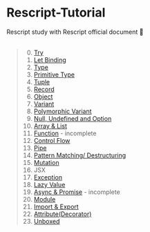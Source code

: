 # Rescript-Tutorial
Rescript study with Rescript official document 📑
</br></br>
> 00. [Try](https://github.com/mauv2sky/Rescript-Tutorial/blob/main/src/0_Try/fibonacci.res)
> 01. [Let Binding](https://github.com/mauv2sky/Rescript-Tutorial/blob/main/src/1_LetBinding/example.res)
> 02. [Type](https://github.com/mauv2sky/Rescript-Tutorial/blob/main/src/2_Type/summary.res)
> 03. [Primitive Type](https://github.com/mauv2sky/Rescript-Tutorial/blob/main/src/3_Primitive_Types/primitive_type.res)
> 04. [Tuple](https://github.com/mauv2sky/Rescript-Tutorial/blob/main/src/4_Tuple/tuple_summary.res)
> 05. [Record](https://github.com/mauv2sky/Rescript-Tutorial/blob/main/src/5_Record/record_summary.res)
> 06. [Object](https://github.com/mauv2sky/Rescript-Tutorial/blob/main/src/6_Object/object_summary.res)
> 07. [Variant](https://github.com/mauv2sky/Rescript-Tutorial/blob/main/src/7_Variant/variant.res)
> 08. [Polymorphic Variant](https://github.com/mauv2sky/Rescript-Tutorial/blob/main/src/8_Polymorphic_Variant/polymorphic_variant.res)
> 09. [Null, Undefined and Option](https://github.com/mauv2sky/Rescript-Tutorial/blob/main/src/9_Null_Undefined_Option/null_undefined.res)
> 10. [Array & List](https://github.com/mauv2sky/Rescript-Tutorial/blob/main/src/10_Array_and_List/array_and_list.res)
> 11. [Function](https://github.com/mauv2sky/Rescript-Tutorial/blob/main/src/11_Function/function.res) - incomplete
> 12. [Control Flow](https://github.com/mauv2sky/Rescript-Tutorial/blob/main/src/12_Control_Flow/control_flow.res)
> 13. [Pipe](https://github.com/mauv2sky/Rescript-Tutorial/blob/main/src/13_Pipe/pipe.res)
> 14. [Pattern Matching/ Destructuring](https://github.com/mauv2sky/Rescript-Tutorial/blob/main/src/14_PatternMatching_Destructuring/patternMatching_destructuring.res)
> 15. [Mutation](https://github.com/mauv2sky/Rescript-Tutorial/blob/main/src/15_Mutation/mutation.res)
> 16. JSX
> 17. [Exception](https://github.com/mauv2sky/Rescript-Tutorial/blob/main/src/17_Exception/exception.res)
> 18. [Lazy Value](https://github.com/mauv2sky/Rescript-Tutorial/blob/main/src/18_Lazy_Value/lazyValue.res)
> 19. [Async & Promise](https://github.com/mauv2sky/Rescript-Tutorial/blob/main/src/19_Async%26Promise/async_n_Promise.res) - incomplete
> 20. [Module](https://github.com/mauv2sky/Rescript-Tutorial/blob/main/src/20_Module/module.res)
> 21. [Import & Export](https://github.com/mauv2sky/Rescript-Tutorial/blob/main/src/21_Import_Export/import_export.res)
> 22. [Attribute(Decorator)](https://github.com/mauv2sky/Rescript-Tutorial/blob/main/src/22_Attribute/attribute_decorator.res)
> 23. [Unboxed](https://github.com/mauv2sky/Rescript-Tutorial/blob/main/src/23_Unboxed/unboxed.res)
